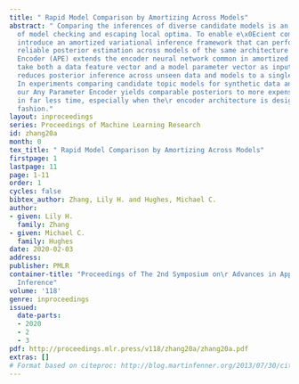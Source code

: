 ```yaml
---
title: " Rapid Model Comparison by Amortizing Across Models"
abstract: " Comparing the inferences of diverse candidate models is an essential part
  of model checking and escaping local optima. To enable e\x0Ecient comparison, we
  introduce an amortized variational inference framework that can perform fast and
  reliable posterior estimation across models of the same architecture. Our Any Parameter
  Encoder (APE) extends the encoder neural network common in amortized inference to
  take both a data feature vector and a model parameter vector as input. APE thus
  reduces posterior inference across unseen data and models to a single forward pass.
  In experiments comparing candidate topic models for synthetic data and product reviews,
  our Any Parameter Encoder yields comparable posteriors to more expensive methods
  in far less time, especially when the\r encoder architecture is designed in model-aware
  fashion."
layout: inproceedings
series: Proceedings of Machine Learning Research
id: zhang20a
month: 0
tex_title: " Rapid Model Comparison by Amortizing Across Models"
firstpage: 1
lastpage: 11
page: 1-11
order: 1
cycles: false
bibtex_author: Zhang, Lily H. and Hughes, Michael C.
author:
- given: Lily H.
  family: Zhang
- given: Michael C.
  family: Hughes
date: 2020-02-03
address: 
publisher: PMLR
container-title: "Proceedings of The 2nd Symposium on\r Advances in Approximate Bayesian
  Inference"
volume: '118'
genre: inproceedings
issued:
  date-parts:
  - 2020
  - 2
  - 3
pdf: http://proceedings.mlr.press/v118/zhang20a/zhang20a.pdf
extras: []
# Format based on citeproc: http://blog.martinfenner.org/2013/07/30/citeproc-yaml-for-bibliographies/
---
```

